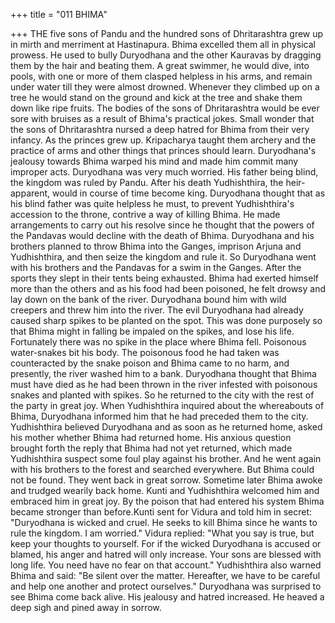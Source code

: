 +++
title = "011 BHIMA"

+++
THE five sons of Pandu and the hundred
sons of Dhritarashtra grew up in mirth and
merriment at Hastinapura. Bhima excelled
them all in physical prowess. He used to
bully Duryodhana and the other Kauravas
by dragging them by the hair and beating
them.
A great swimmer, he would dive, into
pools, with one or more of them clasped
helpless in his arms, and remain under
water till they were almost drowned.
Whenever they climbed up on a tree he
would stand on the ground and kick at the
tree and shake them down like ripe fruits.
The bodies of the sons of Dhritarashtra
would be ever sore with bruises as a result
of Bhima's practical jokes. Small wonder
that the sons of Dhritarashtra nursed a
deep hatred for Bhima from their very
infancy.
As the princes grew up. Kripacharya
taught them archery and the practice of
arms and other things that princes should
learn. Duryodhana's jealousy towards
Bhima warped his mind and made him
commit many improper acts.
Duryodhana was very much worried. His
father being blind, the kingdom was ruled
by Pandu. After his death Yudhishthira,
the heir-apparent, would in course of time
become king. Duryodhana thought that as
his blind father was quite helpless he
must, to prevent Yudhishthira's accession
to the throne, contrive a way of killing
Bhima.
He made arrangements to carry out his
resolve since he thought that the powers
of the Pandavas would decline with the
death of Bhima.
Duryodhana and his brothers planned to
throw Bhima into the Ganges, imprison
Arjuna and Yudhishthira, and then seize
the kingdom and rule it. So Duryodhana
went with his brothers and the Pandavas
for a swim in the Ganges.
After the sports they slept in their tents
being exhausted. Bhima had exerted
himself more than the others and as his
food had been poisoned, he felt drowsy
and lay down on the bank of the river.
Duryodhana bound him with wild
creepers and threw him into the river.
The evil Duryodhana had already caused
sharp spikes to be planted on the spot.
This was done purposely so that Bhima
might in falling be impaled on the spikes,
and lose his life. Fortunately there was no
spike in the place where Bhima fell.
Poisonous water-snakes bit his body.
The poisonous food he had taken was
counteracted by the snake poison and
Bhima came to no harm, and presently,
the river washed him to a bank.
Duryodhana thought that Bhima must
have died as he had been thrown in the
river infested with poisonous snakes and
planted with spikes. So he returned to the
city with the rest of the party in great joy.
When Yudhishthira inquired about the
whereabouts of Bhima, Duryodhana
informed him that he had preceded them
to the city.
Yudhishthira believed Duryodhana and as
soon as he returned home, asked his
mother whether Bhima had returned
home.
His anxious question brought forth the
reply that Bhima had not yet returned,
which made Yudhishthira suspect some
foul play against his brother. And he went
again with his brothers to the forest and
searched everywhere. But Bhima could
not be found. They went back in great
sorrow.
Sometime later Bhima awoke and trudged
wearily
back
home.
Kunti
and
Yudhishthira
welcomed
him
and
embraced him in great joy. By the poison
that had entered his system Bhima became
stronger than before.Kunti sent for Vidura and told him in
secret:
"Duryodhana is wicked and cruel. He
seeks to kill Bhima since he wants to rule
the kingdom. I am worried."
Vidura replied: "What you say is true, but
keep your thoughts to yourself. For if the
wicked Duryodhana is accused or blamed,
his anger and hatred will only increase.
Your sons are blessed with long life. You
need have no fear on that account."
Yudhishthira also warned Bhima and said:
"Be silent over the matter. Hereafter, we
have to be careful and help one another
and protect ourselves."
Duryodhana was surprised to see Bhima
come back alive. His jealousy and hatred
increased. He heaved a deep sigh and
pined away in sorrow.